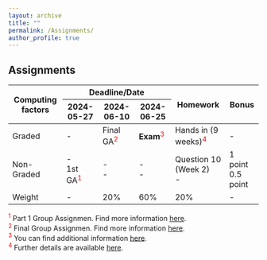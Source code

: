 ```yaml
---
layout: archive
title: ""
permalink: /Assignments/
author_profile: true
---
```


## Assignments

<table>
  <thead>
    <tr>
      <th rowspan="2" style="text-align: center;">Computing factors</th>
      <th colspan="3" style="text-align: center;">Deadline/Date</th>
      <th rowspan="2" style="text-align: center;">Homework</th>
      <th rowspan="2" style="text-align: center;">Bonus</th>
    </tr>
    <tr>
      <th style="text-align: center;">2024-05-27</th>
      <th style="text-align: center;">2024-06-10</th>
      <th style="text-align: center;">2024-06-25</th>
    </tr>
  </thead>
  <tbody>
    <tr>
      <td>Graded</td>
      <td>-</td>
      <td>Final GA<span style="color: red;"><sup>2</sup></span></td>
      <td><strong>Exam</strong><span style="color: red;"><sup>3</sup></span></td>
      <td>Hands in (9 weeks)<span style="color: red;"><sup>4</sup></span></td>
      <td>-</td>
    </tr>
    <tr>
      <td>Non-Graded</td>
      <td>-<br>1st GA<span style="color: red;"><sup>1</sup></span></td>
      <td>-<br>-</td>
      <td>-<br>-</td>
      <td>Question 10 (Week 2)<br>-</td>
      <td>1 point <br> 0.5 point</td>
    </tr>
    <tr>
      <td>Weight</td>
      <td>-</td>
      <td>20%</td>
      <td>60%</td>
      <td>20%</td>
      <td>-</td>
    </tr>
  </tbody>
</table>



<div class="footnote">
  <span style="color: red;"><sup>1</sup></span> Part 1 Group Assignmen. Find more information <a href="https://anastasiaGiachanou.github.io/adav-course/files/1stGA.html" target="_blank">here</a>.
</div>

<div class="footnote">
  <span style="color: red;"><sup>2</sup></span> Final Group Assignmen. Find more information <a href="https://anastasiaGiachanou.github.io/adav-course/files/FullGA.html" target="_blank">here</a>.
</div>

<div class="footnote">
  <span style="color: red;"><sup>3</sup></span> You can find additional information <a href="https://anastasiaGiachanou.github.io/adav-course/Exam/" target="_blank">here</a>.
</div>

<div class="footnote">
  <span style="color: red;"><sup>4</sup></span> Further details are available <a href="https://anastasiaGiachanou.github.io/adav-course/Labs/" target="_blank">here</a>.
</div>
